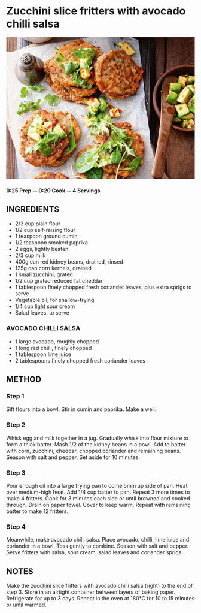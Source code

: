 # Zucchini slice fritters with avocado chilli salsa
![](https://raw.githubusercontent.com/fuzzwah/recipes/images/pics/Zucchini_slice_fritters_with_avocado_chilli_salsa.jpg)
#### 0:25 Prep -- 0:20 Cook -- 4 Servings
## INGREDIENTS
* 2/3 cup plain flour
* 1/2 cup self-raising flour
* 1 teaspoon ground cumin
* 1/2 teaspoon smoked paprika
* 2 eggs, lightly beaten
* 2/3 cup milk
* 400g can red kidney beans, drained, rinsed
* 125g can corn kernels, drained
* 1 small zucchini, grated
* 1/2 cup grated reduced fat cheddar
* 1 tablespoon finely chopped fresh coriander leaves, plus extra sprigs to serve
* Vegetable oil, for shallow-frying
* 1/4 cup light sour cream
* Salad leaves, to serve
### AVOCADO CHILLI SALSA
* 1 large avocado, roughly chopped
* 1 long red chilli, finely chopped
* 1 tablespoon lime juice
* 2 tablespoons finely chopped fresh coriander leaves
## METHOD
### Step 1
Sift flours into a bowl. Stir in cumin and paprika. Make a well.
### Step 2
Whisk egg and milk together in a jug. Gradually whisk into flour mixture to form a thick batter. Mash 1/2 of the kidney beans in a bowl. Add to batter with corn, zucchini, cheddar, chopped coriander and remaining beans. Season with salt and pepper. Set aside for 10 minutes.
### Step 3
Pour enough oil into a large frying pan to come 5mm up side of pan. Heat over medium-high heat. Add 1/4 cup batter to pan. Repeat 3 more times to make 4 fritters. Cook for 3 minutes each side or until browned and cooked through. Drain on paper towel. Cover to keep warm. Repeat with remaining batter to make 12 fritters.
### Step 4
Meanwhile, make avocado chilli salsa. Place avocado, chilli, lime juice and coriander in a bowl. Toss gently to combine. Season with salt and pepper. Serve fritters with salsa, sour cream, salad leaves and coriander sprigs.
## NOTES
Make the zucchini slice fritters with avocado chilli salsa (right) to the end of step 3. Store in an airtight container between layers of baking paper. Refrigerate for up to 3 days. Reheat in the oven at 180°C for 10 to 15 minutes or until warmed.
